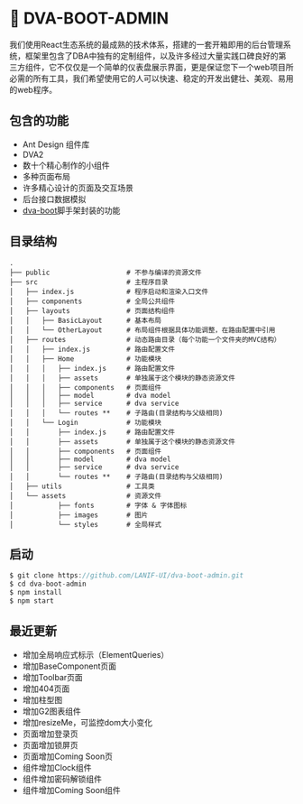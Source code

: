 # :beginner: DVA-BOOT-ADMIN

我们使用React生态系统的最成熟的技术体系，搭建的一套开箱即用的后台管理系统，框架里包含了DBA中独有的定制组件，以及许多经过大量实践口碑良好的第三方组件，它不仅仅是一个简单的仪表盘展示界面，更是保证您下一个web项目所必需的所有工具，我们希望使用它的人可以快速、稳定的开发出健壮、美观、易用的web程序。

## 包含的功能
- Ant Design 组件库
- DVA2
- 数十个精心制作的小组件
- 多种页面布局
- 许多精心设计的页面及交互场景
- 后台接口数据模拟
- [dva-boot](https://github.com/LANIF-UI/dva-boot)脚手架封装的功能

## 目录结构
```
.
├── public                   # 不参与编译的资源文件
├── src                      # 主程序目录
│   ├── index.js             # 程序启动和渲染入口文件
│   ├── components           # 全局公共组件
│   ├── layouts              # 页面结构组件
│   │   ├── BasicLayout      # 基本布局
│   │   └── OtherLayout      # 布局组件根据具体功能调整，在路由配置中引用
│   ├── routes               # 动态路由目录（每个功能一个文件夹的MVC结构）
│   │   ├── index.js         # 路由配置文件
│   │   ├── Home             # 功能模块
│   │   │   ├── index.js     # 路由配置文件
│   │   │   ├── assets       # 单独属于这个模块的静态资源文件
│   │   │   ├── components   # 页面组件
│   │   │   ├── model        # dva model
│   │   │   ├── service      # dva service
│   │   │   └── routes **    # 子路由(目录结构与父级相同)
│   │   └── Login            # 功能模块
│   │       ├── index.js     # 路由配置文件
│   │       ├── assets       # 单独属于这个模块的静态资源文件
│   │       ├── components   # 页面组件
│   │       ├── model        # dva model
│   │       ├── service      # dva service
│   │       └── routes **    # 子路由(目录结构与父级相同)
│   ├── utils                # 工具类
│   └── assets               # 资源文件
│           ├── fonts        # 字体 & 字体图标
│           ├── images       # 图片
│           └── styles       # 全局样式
```

## 启动

``` javascript
$ git clone https://github.com/LANIF-UI/dva-boot-admin.git
$ cd dva-boot-admin
$ npm install
$ npm start
```

## 最近更新
- 增加全局响应式标示（ElementQueries）
- 增加BaseComponent页面
- 增加Toolbar页面
- 增加404页面
- 增加柱型图
- 增加G2图表组件
- 增加resizeMe，可监控dom大小变化
- 页面增加登录页
- 页面增加锁屏页
- 页面增加Coming Soon页
- 组件增加Clock组件
- 组件增加密码解锁组件
- 组件增加Coming Soon组件

